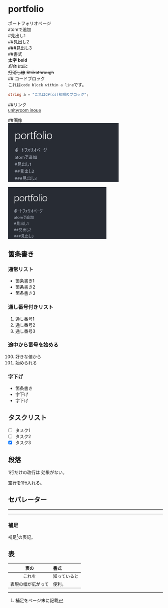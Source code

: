 # portfolio
ポートフォリオページ<br>atomで追加
<br>#見出し1
<br>##見出し2
<br>###見出し3
<br>##書式
<br>**太字** **bold**
<br>*斜体* *Italic*
<br>~~打消し線~~ ~~Strikethrough~~
<br>## コードブロック
<br>これは`code block within a line`です。
```cs
string a = "これはC#(cs)初期のブロック";
```
##リンク
<br>[unityroom inoue](https://unityroom.com/users/qi34y7cp8ukgfvxejmsz)

##画像
<br>![this is an image](images/image.png)

<img src="images/image.png"
alt="画像" style="width: 320px">

## 箇条書き

### 通常リスト
- 箇条書き1
- 箇条書き2
- 箇条書き3

### 通し番号付きリスト
1. 通し番号1
1. 通し番号2
1. 通し番号3

### 途中から番号を始める

100. 好きな値から
100. 始められる


### 字下げ
- 箇条書き
 - 字下げ
  - 字下げ

## タスクリスト
- [ ] タスク1
- [ ] タスク2
- [x] タスク3

## 段落
1行だけの改行は
効果がない。

空行を1行入れる。

## セパレーター

---

---


### 補足
補足[^1]の表記。
[^1]: 補足をページ末に記載

## 表
|表の|書式|
|:-:|:-|
|これを|知っていると|
|表現の幅が広がって|便利。|
